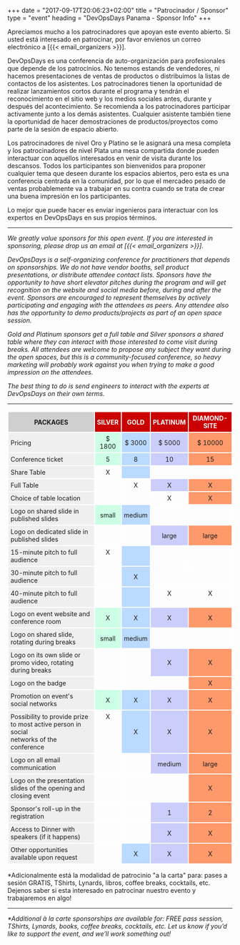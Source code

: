+++
date = "2017-09-17T20:06:23+02:00"
title = "Patrocinador / Sponsor"
type = "event"
heading = "DevOpsDays Panama - Sponsor Info"
+++

<style type="text/css">
.tg  {border-collapse:collapse;border-spacing:0;border:none;}
.tg td{font-size:14px;padding:5px 5px;border-style:solid;border-width:2px;border-color:#ffffff;overflow:hidden;word-break:normal;}
.tg th{font-size:14px;font-weight:normal;padding:5px 5px;border-style:solid;border-color:#ffffff;border-width:2px;overflow:hidden;word-break:normal;}
.tg .tg-y49x{background-color:#cb0000;color:#ffffff;vertical-align:top;text-align:center;vertical-align:middle}
.tg .tg-b44r{background-color:#cbcefb;vertical-align:top;text-align:center;vertical-align:middle}
.tg .tg-yzt1{background-color:#efefef;vertical-align:top;vertical-align:middle}
.tg .tg-mmvm{font-weight:bold;background-color:#cb0000;color:#ffffff;text-align:center;vertical-align:top;vertical-align:middle}
.tg .tg-n100{background-color:#CCFFE5;vertical-align:top;text-align:center;vertical-align:middle}
.tg .tg-i9b1{background-color:#fe996b;vertical-align:top;text-align:center;vertical-align:middle}
.tg .tg-mtwr{background-color:#bbdaff;vertical-align:top;text-align:center;vertical-align:middle}
.tg .tg-c7c7{font-weight:bold;background-color:#cfcfcf;text-align:center;vertical-align:middle}
.tg .tg-h7od{background-color:#cb0000;color:#ffffff;text-align:center;vertical-align:middle}
.tg .tg-yw4l{vertical-align:top;text-align:center}
.tg .tg-93t1{background-color:#68cbd0;vertical-align:top;text-align:center}
.tg .sold-out {text-decoration: line-through; color: #ccc; }
</style>

<p>Apreciamos mucho a los patrocinadores que apoyan este evento abierto. Si usted está interesado en patrocinar, por favor envíenos un correo electrónico a [{{< email_organizers >}}].</p>

DevOpsDays es una conferencia de auto-organización para profesionales que depende de los patrocinios. No tenemos estands de vendedores, ni hacemos presentaciones de ventas de productos o distribuimos la listas de contactos de los asistentes. Los patrocinadores tienen la oportunidad de realizar lanzamientos cortos durante el programa y tendrán el reconocimiento en el sitio web y los medios sociales antes, durante y después del acontecimiento. Se recomienda a los patrocinadores participar activamente junto a los demás asistentes. Cualquier asistente también tiene la oportunidad de hacer demostraciones de productos/proyectos como parte de la sesión de espacio abierto.

Los patrocinadores de nivel Oro y Platino se le asignará una mesa completa y los  patrocinadores de nivel Plata una mesa compartida donde pueden interactuar con aquellos interesados en venir de visita durante los descansos. Todos los participantes son bienvenidos para proponer cualquier tema que deseen durante los espacios abiertos, pero esta es una conferencia centrada en la comunidad, por lo que el mercadeo pesado de ventas probablemente va a trabajar en su contra cuando se trata de crear una buena impresión en los participantes.

Lo mejor que puede hacer es enviar ingenieros para interactuar con los expertos en DevOpsDays en sus propios términos.

<hr>

<p><i>We greatly value sponsors for this open event.  If you are interested in sponsoring, please drop us an email at [{{< email_organizers >}}].</i></p>

<i>DevOpsDays is a self-organizing conference for practitioners that depends on sponsorships. We do not have vendor booths, sell product presentations, or distribute attendee contact lists. Sponsors have the opportunity to have short elevator pitches during the program and will get recognition on the website and social media before, during and after the event. Sponsors are encouraged to represent themselves by actively participating and engaging with the attendees as peers. Any attendee also has the opportunity to demo products/projects as part of an open space session.

Gold and Platinum sponsors get a full table and Silver sponsors a shared table where they can interact with those interested to come visit during breaks. All attendees are welcome to propose any subject they want during the open spaces, but this is a community-focused conference, so heavy marketing will probably work against you when trying to make a good impression on the attendees.

The best thing to do is send engineers to interact with the experts at DevOpsDays on their own terms.</i>
<br>
<hr/>
<table class="tg">
  <tr>
    <th class="tg-c7c7" rowspan="1">PACKAGES</th>
    <th class="tg-mmvm">SILVER</th>
    <th class="tg-mmvm">GOLD</th>
    <th class="tg-mmvm">PLATINUM<br></th>
    <th class="tg-mmvm">DIAMOND-SITE<br></th>
  </tr>
  <tr>
    <td class="tg-yzt1">Pricing</td>
    <td class="tg-n100">$ 1800</td>
    <td class="tg-mtwr">$ 3000</td>
    <td class="tg-b44r">$ 5000</td>
    <td class="tg-i9b1">$ 10000</td>
  </tr>
  <tr>
    <td class="tg-yzt1">Conference ticket</td>
    <td class="tg-n100">5</td>
    <td class="tg-mtwr">8</td>
    <td class="tg-b44r">10</td>
    <td class="tg-i9b1">15</td>
  </tr>
  <tr>
    <td class="tg-yzt1">Share Table</td>
    <td class="tg-yw4l">X</td>
    <td class="tg-mtwr"></td>
    <td class="tg-yw4l"></td>
    <td class="tg-yw4l"></td>
  </tr>
  <tr>
    <td class="tg-yzt1">Full Table</td>
    <td class="tg-yw4l"></td>
    <td class="tg-yw4l">X</td>
    <td class="tg-b44r">X</td>
    <td class="tg-i9b1">X</td>
  </tr>
  <tr>
    <td class="tg-yzt1">Choice of table location</td>
    <td class="tg-yw4l"></td>
    <td class="tg-yw4l"></td>
    <td class="tg-yw4l">X</td>
    <td class="tg-i9b1">X</td>
  </tr>
  <tr>
    <td class="tg-yzt1">Logo on shared slide in published slides</td>
    <td class="tg-n100">small</td>
    <td class="tg-mtwr">medium</td>
    <td class="tg-yw4l"></td>
    <td class="tg-yw4l"></td>
  </tr>
  <tr>
    <td class="tg-yzt1">Logo on dedicated slide in published slides</td>
    <td class="tg-yw4l"></td>
    <td class="tg-yw4l"></td>
    <td class="tg-b44r">large</td>
    <td class="tg-i9b1">large</td>
  </tr>
  <tr>
      <td class="tg-yzt1">15-minute pitch to full audience</td>
      <td class="tg-yw4l">X</td>
      <td class="tg-mtwr"></td>
      <td class="tg-yw4l"></td>
      <td class="tg-yw4l"></td>
  </tr>
  <tr>
      <td class="tg-yzt1">30-minute pitch to full audience</td>
      <td class="tg-yw4l"></td>
      <td class="tg-mtwr">X</td>
      <td class="tg-yw4l"></td>
      <td class="tg-yw4l"></td>
  </tr>
  <tr>
      <td class="tg-yzt1">40-minute pitch to full audience</td>
      <td class="tg-yw4l"></td>
      <td class="tg-mtwr"></td>
      <td class="tg-yw4l">X</td>
      <td class="tg-yw4l">X</td>
  </tr>
  <tr>
      <td class="tg-yzt1">Logo on event website and conference room</td>
      <td class="tg-n100">X</td>
      <td class="tg-mtwr">X</td>
      <td class="tg-b44r">X</td>
      <td class="tg-i9b1">X</td>
  </tr>
  <tr>
      <td class="tg-yzt1">Logo on shared slide, rotating during breaks</td>
      <td class="tg-n100">small</td>
      <td class="tg-mtwr">medium</td>
      <td class="tg-yw4l"></td>
      <td class="tg-yw4l"></td>
  </tr>
  <tr>
    <td class="tg-yzt1">Logo on its own slide or promo video, rotating during breaks</td>
    <td class="tg-yw4l"></td>
    <td class="tg-yw4l"></td>
    <td class="tg-b44r">X</td>
    <td class="tg-i9b1">X</td>
  </tr>
  <tr>
    <td class="tg-yzt1">Logo on the badge</td>
    <td class="tg-yw4l"></td>
    <td class="tg-yw4l"></td>
    <td class="tg-yw4l"></td>
    <td class="tg-i9b1">X</td>
  </tr>
  <tr>
    <td class="tg-yzt1">Promotion on event's social networks</td>
    <td class="tg-n100">X</td>
    <td class="tg-mtwr">X</td>
    <td class="tg-b44r">X</td>
    <td class="tg-i9b1">X</td>
  </tr>
  <tr>
    <td class="tg-yzt1">Possibility to provide prize to most active person in social<br>networks of the conference</td>
    <td class="tg-yw4l">X</td>
    <td class="tg-mtwr">X</td>
    <td class="tg-b44r">X</td>
    <td class="tg-i9b1">X</td>
  </tr>
  <tr>
    <td class="tg-yzt1">Logo on all email communication</td>
    <td class="tg-yw4l"></td>
    <td class="tg-yw4l"></td>
    <td class="tg-b44r">medium</td>
    <td class="tg-i9b1">large</td>
  </tr>
  <tr>
    <td class="tg-yzt1">Logo on the presentation slides of the opening and closing event</td>
    <td class="tg-yw4l"></td>
    <td class="tg-yw4l"></td>
    <td class="tg-yw4l"></td>
    <td class="tg-i9b1">X</td>
  </tr>
  <tr>
    <td class="tg-yzt1">Sponsor's roll-up in the registration</td>
    <td class="tg-yw4l"></td>
    <td class="tg-yw4l"></td>
    <td class="tg-b44r">1</td>
    <td class="tg-i9b1">2</td>
  </tr>
  <tr>
    <td class="tg-yzt1">Access to Dinner with speakers (if it happens)</td>
    <td class="tg-yw4l"></td>
    <td class="tg-yw4l"></td>
    <td class="tg-b44r">X</td>
    <td class="tg-i9b1">X</td>
  </tr>
  <tr>
    <td class="tg-yzt1">Other opportunities available upon request</td>
    <td class="tg-yw4l"></td>
    <td class="tg-mtwr">X</td>
    <td class="tg-b44r">X</td>
    <td class="tg-i9b1">X</td>
  </tr>

</table>

*Adicionalmente está la modalidad de patrocinio "a la carta" para: pases a sesión GRATIS, TShirts, Lynards, libros, coffee breaks, cocktails, etc. Dejenos saber si esta interesado en patrocinar nuestro evento y trabajaremos en algo!
<hr>
<i>*Additional à la carte sponsorships are available for: FREE pass
session, TShirts, Lynards, books, coffee breaks, cocktails, etc. Let us know if you’d like
to support the event, and we’ll work something out!
<i>
